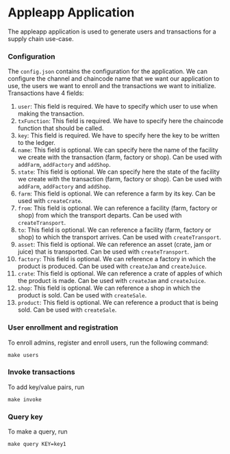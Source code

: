 # Appleapp Application
The appleapp application is used to generate users and transactions for a supply chain use-case.

### Configuration
The `config.json` contains the configuration for the application. We can configure the channel and chaincode name that we want our application to use, the users we want to enroll and the transactions we want to initialize. Transactions have 4 fields:
1. `user`: This field is required. We have to specify which user to use when making the transaction.
2. `txFunction`: This field is required. We have to specify here the chaincode function that should be called.
3. `key`: This field is required. We have to specify here the key to be written to the ledger.
4. `name`: This field is optional. We can specify here the name of the facility we create with the transaction (farm, factory or shop). Can be used with `addFarm`, `addFactory` and `addShop`.
5. `state`: This field is optional. We can specify here the state of the facility we create with the transaction (farm, factory or shop). Can be used with `addFarm`, `addFactory` and `addShop`.
6. `farm`: This field is optional. We can reference a farm by its key. Can be used with `createCrate`.
7. `from`: This field is optional. We can reference a facility (farm, factory or shop) from which the transport departs. Can be used with `createTransport`.
8. `to`: This field is optional. We can reference a facility (farm, factory or shop) to which the transport arrives. Can be used with `createTransport`.
9. `asset`: This field is optional. We can reference an asset (crate, jam or juice) that is transported. Can be used with `createTransport`.
10. `factory`: This field is optional. We can reference a factory in which the product is produced. Can be used with `createJam` and `createJuice`.
11. `crate`: This field is optional. We can reference a crate of apples of which the product is made. Can be used with `createJam` and `createJuice`.
12. `shop`: This field is optional. We can reference a shop in which the product is sold. Can be used with `createSale`.
13. `product`: This field is optional. We can reference a product that is being sold. Can be used with `createSale`.

###  User enrollment and registration
To enroll admins, register and enroll users, run the following command:
```
make users
```

###  Invoke transactions
To add key/value pairs, run
```
make invoke
```

###  Query key
To make a query, run
```
make query KEY=key1
```
